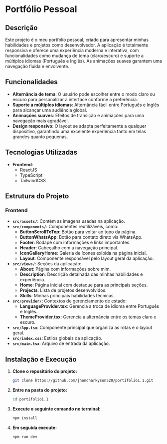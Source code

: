 # Portfólio Pessoal

## Descrição

Este projeto é o meu portfólio pessoal, criado para apresentar minhas habilidades e projetos como desenvolvedor. A aplicação é totalmente responsiva e oferece uma experiência moderna e interativa, com funcionalidades como mudança de tema (claro/escuro) e suporte a múltiplos idiomas (Português e Inglês). As animações suaves garantem uma navegação fluida e envolvente. 

## Funcionalidades

- **Alternância de tema**: O usuário pode escolher entre o modo claro ou escuro para personalizar a interface conforme a preferência.
- **Suporte a múltiplos idiomas**: Alternância fácil entre Português e Inglês para alcançar uma audiência global.
- **Animações suaves**: Efeitos de transição e animações para uma navegação mais agradável.
- **Design responsivo**: O layout se adapta perfeitamente a qualquer dispositivo, garantindo uma excelente experiência tanto em telas grandes quanto pequenas.

## Tecnologias Utilizadas

- **Frontend**:
  - ReactJS
  - TypeScript
  - TailwindCSS

## Estrutura do Projeto

### Frontend

- **`src/assets/`**: Contém as imagens usadas na aplicação.
- **`src/components/`**: Componentes reutilizáveis, como:
  - **ButtonScrollToTop**: Botão para voltar ao topo da página.
  - **ButtonWhatsApp**: Botão para contato direto via WhatsApp.
  - **Footer**: Rodapé com informações e links importantes.
  - **Header**: Cabeçalho com a navegação principal.
  - **IconGalleryHome**: Galeria de ícones exibida na página inicial.
  - **Layout**: Componente responsável pelo layout geral da aplicação.
- **`src/views/`**: Seções da aplicação:
  - **About**: Página com informações sobre mim.
  - **Description**: Descrição detalhada das minhas habilidades e experiência.
  - **Home**: Página inicial com destaque para as principais seções.
  - **Projects**: Lista de projetos desenvolvidos.
  - **Skills**: Minhas principais habilidades técnicas.
- **`src/provider/`**: Contextos de gerenciamento de estado:
  - **LanguageProvider.tsx**: Gerencia a troca de idioma entre Português e Inglês.
  - **ThemeProvider.tsx**: Gerencia a alternância entre os temas claro e escuro.
- **`src/App.tsx`**: Componente principal que organiza as rotas e o layout geral.
- **`src/index.css`**: Estilos globais da aplicação.
- **`src/main.tsx`**: Arquivo de entrada da aplicação.

## Instalação e Execução

1. **Clone o repositório do projeto:**
   ```bash
   git clone https://github.com/jhondharkyson520/portifolio1.1.git 
2. **Entre na pasta do projeto:**
   ```bash
   cd portifolio1.1
3. **Execute o seguinte comando no terminal:**
   ```bash
   npm install
4. **Em seguida execute:**
   ```bash
   npm run dev  
   